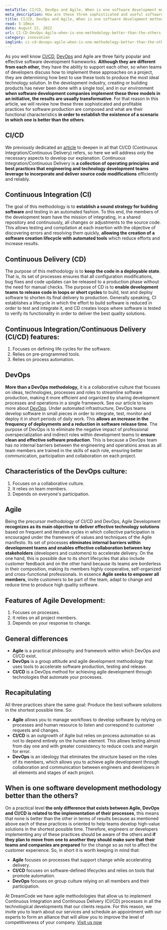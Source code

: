 ```yaml
---
metaTitle: CI/CD, DevOps and Agile, When is one software development methodology better than the others?
meta_description: How are these three sophisticated and useful software production practices composed and what are their functional characteristics?
title: CI/CD, DevOps and Agile, When is one software development methodology better than the others?
read: 5-10min
date: August 22, 2022
url: CI-CD-DevOps-Agile-when-is-one-methodology-better-than-the-others
category: innovation
imglink: ci-cd-devops-agile-when-is-one-methodology-better-than-the-others.jpg
---
```


As you well know [CI/CD](https://www.dreamcodesoft.com/en/blog/continuous-integration-and-continuous-delivery), [DevOps](https://www.dreamcodesoft.com/en/blog/devops-the-recipe-of-success-software-development-for-companies) and Agile are three fairly popular and effective software development frameworks.
**Although they are different from each other,** they have the ability to support each other, so when teams of developers discuss how to implement these approaches on a project, they are determining how best to use these tools to produce the most ideal technology solution.
In the development industry, creating or building products has never been done with a single tool, and in our environment **when software development companies implement these three models in an initiative, the results are usually transformative**.
For that reason in this article, we will review how these three sophisticated and profitable practices for software production are composed and what are their functional characteristics **in order to establish the existence of a scenario in which one is better than the others**.

## CI/CD

We previously dedicated an [article](https://www.dreamcodesoft.com/en/blog/continuous-integration-and-continuous-delivery) to deepen in all that CI/CD (Continuous Integration/Continuous Delivery) refers, so here we will address only the necessary aspects to develop our explanation.
Continuous Integration/Continuous Delivery is **a collection of operating principles and best practices that engineering and technology development teams leverage to incorporate and deliver source code modifications** efficiently and reliably.

## Continuous Integration (CI)

The goal of this methodology is to **establish a sound strategy for building software** and testing in an automated fashion. To this end, the members of the development team have the mission of integrating, in a shared repository and continuously, all changes or adjustments to the source code.
This allows testing and compilation at each insertion with the objective of discovering errors and resolving them quickly, **allowing the creation of a software creation lifecycle with automated tools** which reduce efforts and increase results.

## Continuous Delivery (CD)

The purpose of this methodology is to **keep the code in a deployable state**. That is, its set of processes ensures that all configuration modifications, bug fixes and code updates can be released to a production phase without the need for manual checks.
The purpose of CD is to **enable development teams to release code in loops or short cycles** to build, test and deploy software to shorten its final delivery to production.
Generally speaking, CI establishes a lifecycle in which the effort to build software is reduced in order to test and integrate it, and CD creates loops where software is tested to verify its functionality in order to deliver the best quality solutions.

## Continuous Integration/Continuous Delivery (CI/CD) features:

1. Focuses on defining life cycles for the software.
2. Relies on pre-programmed tools.
3. Relies on process automation.

## DevOps

**More than a DevOps methodology,** it is a collaborative culture that focuses on ideas, technologies, processes and roles to streamline software production, making it more efficient and organized by sharing development processes and operations in a single framework. See our article to learn more about [DevOps](https://www.dreamcodesoft.com/en/blog/devops-the-recipe-of-success-software-development-for-companies).
Under automated infrastructure, DevOps teams develop software in small pieces in order to integrate, test, monitor and deploy it in short periods of daily work. This **allows an increase in the frequency of deployments and a reduction in software release time**.
The purpose of DevOps is to eliminate the negative impact of professional overspecialization and indirect roles within development teams to **ensure clean and effective software production**. This is because a DevOps team has no internal barriers between the engineering and operations areas as all team members are trained in the skills of each role, ensuring better communication, participation and collaboration on each project.

## Characteristics of the DevOps culture:

1. Focuses on a collaborative culture.
2. It relies on team members.
3. Depends on everyone's participation.

## Agile

Being the precursor methodology of CI/CD and DevOps, Agile Development **recognizes as its main objective to deliver effective technology solutions** based on frequent and iterative cycles in which collective participation is encouraged under the framework of values and techniques of the Agile manifesto.
Its set of processes **eliminates internal barriers within development teams and enables effective collaboration between key stakeholders** (developers and customers) to accelerate delivery. On the one hand, this is possible due to its short lifecycles that also include customer feedback and on the other hand because its teams are borderless in their composition, making its members highly cooperative, self-organized and cross-functional professionals.
In essence **Agile seeks to empower all members**, invite customers to be part of the team, adapt to change and reduce time to produce high quality software.

## Features of Agile Development:

1. Focuses on processes.
2. It relies on all project members.
3. Depends on your response to change.

## General differences

- **Agile** is a practical philosophy and framework within which DevOps and CI/CD exist.
- **DevOps** is a group attitude and agile development methodology that uses tools to accelerate software production, testing and release.
- **CI/CD** is a DevOps method for achieving agile development through technologies that automate your processes.

## Recapitulating

All three practices share the same goal: Produce the best software solutions in the shortest possible time. So:

- **Agile** allows you to manage workflows to develop software by relying on processes and human resource to listen and correspond to customer requests and changes.
- **CI/CD** is an outgrowth of Agile but relies on process automation so as not to depend entirely on the human element. This allows testing almost from day one and with greater consistency to reduce costs and margin for error.
- **DevOps** is an ideology that eliminates the structure based on the roles of its members, which allows you to achieve agile development through collaboration and communication between engineers and developers in all elements and stages of each project.

## When is one software development methodology better than the others?

On a practical level **the only difference that exists between Agile, DevOps and CI/CD is related to the implementation of their processes**, this means that none is better than the other in terms of results because as mentioned above each of these practices is oriented to help teams develop high-value solutions in the shortest possible time.
Therefore, engineers or developers implementing any of these practices should be aware of the others and **if they plan to move from one to another they should make sure that their teams and companies are prepared** for the change so as not to affect the customer experience.
So, in short it is worth keeping in mind that:

- **Agile** focuses on processes that support change while accelerating delivery.
- **CI/CD** focuses on software-defined lifecycles and relies on tools that promote automation.
- **DevOps** focuses on group culture relying on all members and their participation.

At DreamCode we have agile methodologies that allow us to implement Continuous Integration and Continuous Delivery (CI/CD) processes in all the technological developments that our clients require. For this reason, we invite you to learn about our services and schedule an appointment with our experts to form an alliance that will allow you to improve the level of competitiveness of your company. [Visit us now](https://www.dreamcodesoft.com/en/services)
